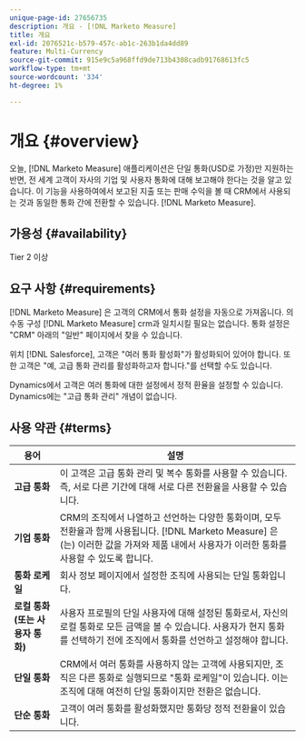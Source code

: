 ```yaml
---
unique-page-id: 27656735
description: 개요 - [!DNL Marketo Measure]
title: 개요
exl-id: 2076521c-b579-457c-ab1c-263b1da4dd89
feature: Multi-Currency
source-git-commit: 915e9c5a968ffd9de713b4308cadb91768613fc5
workflow-type: tm+mt
source-wordcount: '334'
ht-degree: 1%

---
```


# 개요 {#overview}

오늘, [!DNL Marketo Measure] 애플리케이션은 단일 통화(USD로 가정)만 지원하는 반면, 전 세계 고객이 자사의 기업 및 사용자 통화에 대해 보고해야 한다는 것을 알고 있습니다. 이 기능을 사용하여에서 보고된 지출 또는 판매 수익을 볼 때 CRM에서 사용되는 것과 동일한 통화 간에 전환할 수 있습니다. [!DNL Marketo Measure].

## 가용성 {#availability}

Tier 2 이상

## 요구 사항 {#requirements}

[!DNL Marketo Measure] 은 고객의 CRM에서 통화 설정을 자동으로 가져옵니다. 의 수동 구성 [!DNL Marketo Measure] crm과 일치시킬 필요는 없습니다. 통화 설정은 &quot;CRM&quot; 아래의 &quot;일반&quot; 페이지에서 찾을 수 있습니다.

위치 [!DNL Salesforce], 고객은 &quot;여러 통화 활성화&quot;가 활성화되어 있어야 합니다. 또한 고객은 &quot;예, 고급 통화 관리를 활성화하고자 합니다.&quot;를 선택할 수도 있습니다.

Dynamics에서 고객은 여러 통화에 대한 설정에서 정적 환율을 설정할 수 있습니다. Dynamics에는 &quot;고급 통화 관리&quot; 개념이 없습니다.

## 사용 약관 {#terms}

| **용어** | 설명 |
|---|---|
| **고급 통화** | 이 고객은 고급 통화 관리 및 복수 통화를 사용할 수 있습니다. 즉, 서로 다른 기간에 대해 서로 다른 전환율을 사용할 수 있습니다. |
| **기업 통화** | CRM의 조직에서 나열하고 선언하는 다양한 통화이며, 모두 전환율과 함께 사용됩니다. [!DNL Marketo Measure] 은(는) 이러한 값을 가져와 제품 내에서 사용자가 이러한 통화를 사용할 수 있도록 합니다. |
| **통화 로케일** | 회사 정보 페이지에서 설정한 조직에 사용되는 단일 통화입니다. |
| **로컬 통화(또는 사용자 통화)** | 사용자 프로필의 단일 사용자에 대해 설정된 통화로서, 자신의 로컬 통화로 모든 금액을 볼 수 있습니다. 사용자가 현지 통화를 선택하기 전에 조직에서 통화를 선언하고 설정해야 합니다. |
| **단일 통화** | CRM에서 여러 통화를 사용하지 않는 고객에 사용되지만, 조직은 다른 통화로 실행되므로 &quot;통화 로케일&quot;이 있습니다. 이는 조직에 대해 여전히 단일 통화이지만 전환은 없습니다. |
| **단순 통화** | 고객이 여러 통화를 활성화했지만 통화당 정적 전환율이 있습니다. |

